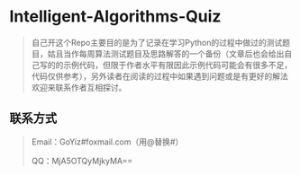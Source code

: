 # Intelligent-Algorithms-Quiz
> 自己开这个Repo主要目的是为了记录在学习Python的过程中做过的测试题目，姑且当作每周算法测试题目及思路解答的一个备份（文章后也会给出自己写的的示例代码，但限于作者水平有限因此示例代码可能会有很多不足，代码仅供参考），另外读者在阅读的过程中如果遇到问题或是有更好的解法欢迎来联系作者互相探讨。

## 联系方式
> Email：GoYiz#foxmail.com（用@替换#）
> 
> QQ：MjA5OTQyMjkyMA==
